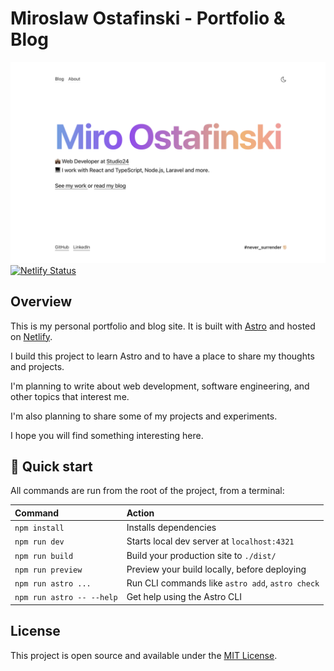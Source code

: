 # Miroslaw Ostafinski - Portfolio & Blog

![Miroslaw Ostafinski Portfolio & Blog](/public/images/screenshot.png)
[![Netlify Status](https://api.netlify.com/api/v1/badges/421d0189-e881-4e30-8552-ed4ff74cf2b7/deploy-status)](https://app.netlify.com/sites/storied-otter-dadb82/deploys)

## Overview

This is my personal portfolio and blog site. It is built with [Astro](https://astro.build) and hosted on [Netlify](https://netlify.com).

I build this project to learn Astro and to have a place to share my thoughts and projects.

I'm planning to write about web development, software engineering, and other topics that interest me.

I'm also planning to share some of my projects and experiments.

I hope you will find something interesting here.

## 🚀 Quick start

All commands are run from the root of the project, from a terminal:

| Command                   | Action                                           |
| :------------------------ | :----------------------------------------------- |
| `npm install`             | Installs dependencies                            |
| `npm run dev`             | Starts local dev server at `localhost:4321`      |
| `npm run build`           | Build your production site to `./dist/`          |
| `npm run preview`         | Preview your build locally, before deploying     |
| `npm run astro ...`       | Run CLI commands like `astro add`, `astro check` |
| `npm run astro -- --help` | Get help using the Astro CLI                     |

## License

This project is open source and available under the [MIT License](LICENSE.md).
